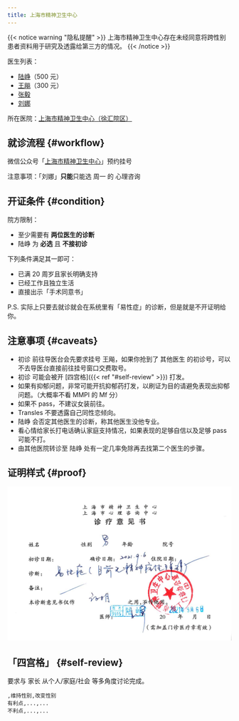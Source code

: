 ```yaml
---
title: 上海市精神卫生中心
---
```


{{< notice warning "隐私提醒" >}}
上海市精神卫生中心存在未经同意将跨性别患者资料用于研究及透露给第三方的情况。
{{< /notice >}}

医生列表：

- [陆峥](http://www.smhc.org.cn/MedicalGuide/contents/48/30.html)（500 元）
- [王飚](http://www.smhc.org.cn/MedicalGuide/contents/49/56.html)（300 元）
- [张毅](http://www.smhc.org.cn/MedicalGuide/contents/49/58.html)
- [刘娜](http://www.smhc.org.cn/MedicalGuide/contents/51/183.html)

所在医院：[上海市精神卫生中心（徐汇院区）](https://amap.com/place/B0HR6N4LN1)

## 就诊流程 {#workflow}

微信公众号「[上海市精神卫生中心](weixin://gh_6a6822361870)」预约挂号

注意事项：「刘娜」**只能**只能选 周一 的 心理咨询

## 开证条件 {#condition}

院方限制：

- 至少需要有 **两位医生的诊断**
- 陆峥 为 **必选** 且 **不接初诊**

下列条件满足其一即可：

- 已满 20 周岁且家长明确支持
- 已经工作且独立生活
- 直接出示「手术同意书」

P.S. 实际上只要去就诊就会在系统里有「易性症」的诊断，但是就是不开证明给你。

## 注意事项 {#caveats}

- 初诊 前往导医台会先要求挂号 王飚，如果你抢到了 其他医生 的初诊号，可以不去导医台直接前往挂号窗口交费取号。
- 初诊 可能会被开 [四宫格]({{< ref "#self-review" >}}) 打发。
- 如果有抑郁问题，非常可能开抗抑郁药打发，以刷证为目的请避免表现出抑郁问题。（大概率不看 MMPI 的 Mf 分）
- 如果不 pass，不建议女装前往。
- Transles 不要透露自己同性恋倾向。
- 陆峥 会否定其他医生的诊断，称其他医生没他专业。
- 看心情给家长打电话确认家庭支持情况，如果表现的足够自信以及足够 pass 可能不打。
- 由其他医院转诊至 陆峥 处有一定几率免除再去找第二个医生的步骤。

## 证明样式 {#proof}

![证明](proof.jpg)

## 「四宫格」 {#self-review}

要求与 家长 从个人/家庭/社会 等多角度讨论完成。

```csv
,维持性别,改变性别
有利点,...,...
不利点,...,...
```
